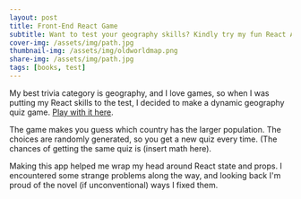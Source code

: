 ```yaml
---
layout: post
title: Front-End React Game
subtitle: Want to test your geography skills? Kindly try my fun React App
cover-img: /assets/img/path.jpg
thumbnail-img: /assets/img/oldworldmap.png
share-img: /assets/img/path.jpg
tags: [books, test]
---
```


My best trivia category is geography, and I love games, so when I was putting my React skills to the test, I decided to make a dynamic geography quiz game. [Play with it here](https://tomrains.github.io/populations-game/). 

The game makes you guess which country has the larger population. The choices are randomly generated, so you get a new quiz every time. (The chances of getting the same quiz is (insert math here).

Making this app helped me wrap my head around React state and props. I encountered some strange problems along the way, and looking back I'm proud of the novel (if unconventional) ways I fixed them.
